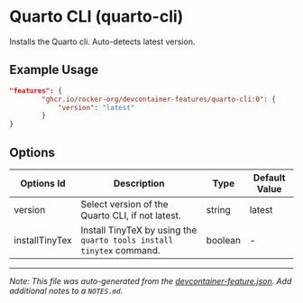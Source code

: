 
# Quarto CLI (quarto-cli)

Installs the Quarto cli. Auto-detects latest version.

## Example Usage

```json
"features": {
        "ghcr.io/rocker-org/devcontainer-features/quarto-cli:0": {
            "version": "latest"
        }
}
```

## Options

| Options Id | Description | Type | Default Value |
|-----|-----|-----|-----|
| version | Select version of the Quarto CLI, if not latest. | string | latest |
| installTinyTex | Install TinyTeX by using the  `quarto tools install tinytex` command. | boolean | - |



---

_Note: This file was auto-generated from the [devcontainer-feature.json](https://github.com/rocker-org/devcontainer-features/blob/main/src/quarto-cli/devcontainer-feature.json).  Add additional notes to a `NOTES.md`._
